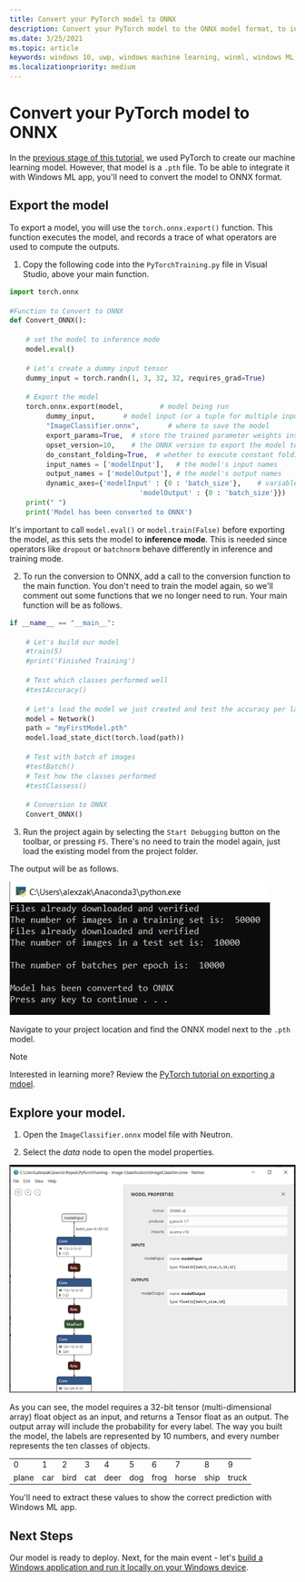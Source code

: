 ```yaml
---
title: Convert your PyTorch model to ONNX
description: Convert your PyTorch model to the ONNX model format, to integrate with a Windows ML app
ms.date: 3/25/2021
ms.topic: article
keywords: windows 10, uwp, windows machine learning, winml, windows ML, tutorials, pytorch
ms.localizationpriority: medium
---
```


# Convert your PyTorch model to ONNX 

In the [previous stage of this tutorial](pytorch-train-model.md), we used PyTorch to create our machine learning model. However, that model is a `.pth` file. To be able to integrate it with Windows ML app, you'll need to convert the model to ONNX format. 

## Export the model

To export a model, you will use the `torch.onnx.export()` function. This function executes the model, and records a trace of what operators are used to compute the outputs.  

1. Copy the following code into the `PyTorchTraining.py` file in Visual Studio, above your main function.

```py
import torch.onnx 

#Function to Convert to ONNX 
def Convert_ONNX(): 

    # set the model to inference mode 
    model.eval() 

    # Let's create a dummy input tensor  
    dummy_input = torch.randn(1, 3, 32, 32, requires_grad=True)  

    # Export the model   
    torch.onnx.export(model,         # model being run 
         dummy_input,       # model input (or a tuple for multiple inputs) 
         "ImageClassifier.onnx",       # where to save the model  
         export_params=True,  # store the trained parameter weights inside the model file 
         opset_version=10,    # the ONNX version to export the model to 
         do_constant_folding=True,  # whether to execute constant folding for optimization 
         input_names = ['modelInput'],   # the model's input names 
         output_names = ['modelOutput'], # the model's output names 
         dynamic_axes={'modelInput' : {0 : 'batch_size'},    # variable length axes 
                                'modelOutput' : {0 : 'batch_size'}}) 
    print(" ") 
    print('Model has been converted to ONNX') 
```

It's important to call `model.eval()` or `model.train(False)` before exporting the model, as this sets the model to **inference mode**. This is needed since operators like `dropout` or `batchnorm` behave differently in inference and training mode. 


2. To run the conversion to ONNX, add a call to the conversion function to the main function. You don't need to train the model again, so we'll comment out some functions that we no longer need to run. Your main function will be as follows.


```py
if __name__ == "__main__": 

    # Let's build our model 
    #train(5) 
    #print('Finished Training') 

    # Test which classes performed well 
    #testAccuracy() 

    # Let's load the model we just created and test the accuracy per label 
    model = Network() 
    path = "myFirstModel.pth" 
    model.load_state_dict(torch.load(path)) 

    # Test with batch of images 
    #testBatch() 
    # Test how the classes performed 
    #testClassess() 
 
    # Conversion to ONNX 
    Convert_ONNX() 
```

3. Run the project again by selecting the `Start Debugging` button on the toolbar, or pressing `F5`. There's no need to train the model again, just load the existing model from the project folder.  

The output will be as follows.

![ONNX conversion process](../../images/tutorials/pytorch/ONNX-conversion.png)

Navigate to your project location and find the ONNX model next to the `.pth` model. 

> [!NOTE]
> Interested in learning more? Review the [PyTorch tutorial on exporting a mdoel](https://pytorch.org/tutorials/advanced/super_resolution_with_onnxruntime.html). 

## Explore your model. 

1. Open the `ImageClassifier.onnx` model file with Neutron. 

2. Select the *data* node to open the model properties. 

![ONNX model properties](../../images/tutorials/pytorch/onnx-properties.png)

As you can see, the model requires a 32-bit tensor (multi-dimensional array) float object as an input, and returns a Tensor float as an output. The output array will include the probability for every label. The way you built the model, the labels are represented by 10 numbers, and every number represents the ten classes of objects. 

| | | | | | | | | | |
| -- | -- | -- | -- | -- | -- | -- | -- | -- | -- |
| 0 | 1 | 2 | 3 | 4 | 5 | 6 | 7 | 8 | 9 |
| plane | car | bird | cat | deer | dog | frog | horse | ship | truck |

You'll need to extract these values to show the correct prediction with Windows ML app.

## Next Steps

Our model is ready to deploy. Next, for the main event - let's [build a Windows application and run it locally on your Windows device](pytorch-deploy-model.md).
